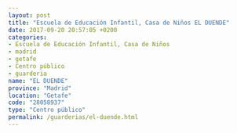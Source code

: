 ```yaml
---
layout: post
title: "Escuela de Educación Infantil, Casa de Niños EL DUENDE"
date: 2017-09-20 20:57:05 +0200
categories:
- Escuela de Educación Infantil, Casa de Niños
- madrid
- getafe
- Centro público
- guarderia
name: "EL DUENDE"
province: "Madrid"
location: "Getafe"
code: "28058937"
type: "Centro público"
permalink: /guarderias/el-duende.html
---
```

